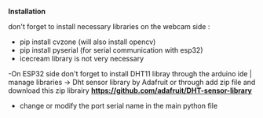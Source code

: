 **Installation**

don't forget to install necessary libraries on the webcam side : 
- pip install cvzone (will also install opencv)
- pip install pyserial (for serial communication with esp32)
- icecream library is not very necessary 


-On ESP32 side don't forget to install DHT11 libray through the arduino ide | manage libraries -> Dht sensor library by Adafruit
or through add zip file and download this zip librairy __https://github.com/adafruit/DHT-sensor-library__

- change or modify the port serial name in the main python file 
